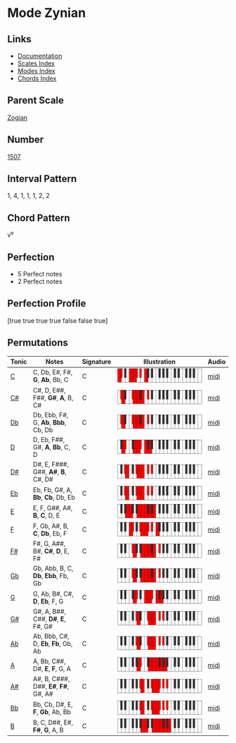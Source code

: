 # Mode Zynian

## Links

- [Documentation](README.md)
- [Scales Index](Scales.md)
- [Modes Index](Modes.md)
- [Chords Index](Chords.md)

## Parent Scale

[Zogian](ScaleZogian.md)

## Number

[1507](https://ianring.com/musictheory/scales/1507)

## Interval Pattern

1, 4, 1, 1, 1, 2, 2

## Chord Pattern

v⁰

## Perfection

- 5 Perfect notes
- 2 Perfect notes

## Perfection Profile

[true true true true false false true]

## Permutations

| Tonic | Notes | Signature | Illustration | Audio |
|-------|-------|-----------|--------------|-------|
| [C](ModeCNaturalZynian.md) | C, Db, E#, F#, **G**, **Ab**, Bb, C | C | ![CNaturalZynian](ModeCNaturalZynian.png) | [midi](https://github.com/edipermadi/music/blob/main/docs/ModeCNaturalZynian.mid?raw=true) |
| [C#](ModeCSharpZynian.md) | C#, D, E##, F##, **G#**, **A**, B, C# | C | ![CSharpZynian](ModeCSharpZynian.png) | [midi](https://github.com/edipermadi/music/blob/main/docs/ModeCSharpZynian.mid?raw=true) |
| [Db](ModeDFlatZynian.md) | Db, Ebb, F#, G, **Ab**, **Bbb**, Cb, Db | C | ![DFlatZynian](ModeDFlatZynian.png) | [midi](https://github.com/edipermadi/music/blob/main/docs/ModeDFlatZynian.mid?raw=true) |
| [D](ModeDNaturalZynian.md) | D, Eb, F##, G#, **A**, **Bb**, C, D | C | ![DNaturalZynian](ModeDNaturalZynian.png) | [midi](https://github.com/edipermadi/music/blob/main/docs/ModeDNaturalZynian.mid?raw=true) |
| [D#](ModeDSharpZynian.md) | D#, E, F###, G##, **A#**, **B**, C#, D# | C | ![DSharpZynian](ModeDSharpZynian.png) | [midi](https://github.com/edipermadi/music/blob/main/docs/ModeDSharpZynian.mid?raw=true) |
| [Eb](ModeEFlatZynian.md) | Eb, Fb, G#, A, **Bb**, **Cb**, Db, Eb | C | ![EFlatZynian](ModeEFlatZynian.png) | [midi](https://github.com/edipermadi/music/blob/main/docs/ModeEFlatZynian.mid?raw=true) |
| [E](ModeENaturalZynian.md) | E, F, G##, A#, **B**, **C**, D, E | C | ![ENaturalZynian](ModeENaturalZynian.png) | [midi](https://github.com/edipermadi/music/blob/main/docs/ModeENaturalZynian.mid?raw=true) |
| [F](ModeFNaturalZynian.md) | F, Gb, A#, B, **C**, **Db**, Eb, F | C | ![FNaturalZynian](ModeFNaturalZynian.png) | [midi](https://github.com/edipermadi/music/blob/main/docs/ModeFNaturalZynian.mid?raw=true) |
| [F#](ModeFSharpZynian.md) | F#, G, A##, B#, **C#**, **D**, E, F# | C | ![FSharpZynian](ModeFSharpZynian.png) | [midi](https://github.com/edipermadi/music/blob/main/docs/ModeFSharpZynian.mid?raw=true) |
| [Gb](ModeGFlatZynian.md) | Gb, Abb, B, C, **Db**, **Ebb**, Fb, Gb | C | ![GFlatZynian](ModeGFlatZynian.png) | [midi](https://github.com/edipermadi/music/blob/main/docs/ModeGFlatZynian.mid?raw=true) |
| [G](ModeGNaturalZynian.md) | G, Ab, B#, C#, **D**, **Eb**, F, G | C | ![GNaturalZynian](ModeGNaturalZynian.png) | [midi](https://github.com/edipermadi/music/blob/main/docs/ModeGNaturalZynian.mid?raw=true) |
| [G#](ModeGSharpZynian.md) | G#, A, B##, C##, **D#**, **E**, F#, G# | C | ![GSharpZynian](ModeGSharpZynian.png) | [midi](https://github.com/edipermadi/music/blob/main/docs/ModeGSharpZynian.mid?raw=true) |
| [Ab](ModeAFlatZynian.md) | Ab, Bbb, C#, D, **Eb**, **Fb**, Gb, Ab | C | ![AFlatZynian](ModeAFlatZynian.png) | [midi](https://github.com/edipermadi/music/blob/main/docs/ModeAFlatZynian.mid?raw=true) |
| [A](ModeANaturalZynian.md) | A, Bb, C##, D#, **E**, **F**, G, A | C | ![ANaturalZynian](ModeANaturalZynian.png) | [midi](https://github.com/edipermadi/music/blob/main/docs/ModeANaturalZynian.mid?raw=true) |
| [A#](ModeASharpZynian.md) | A#, B, C###, D##, **E#**, **F#**, G#, A# | C | ![ASharpZynian](ModeASharpZynian.png) | [midi](https://github.com/edipermadi/music/blob/main/docs/ModeASharpZynian.mid?raw=true) |
| [Bb](ModeBFlatZynian.md) | Bb, Cb, D#, E, **F**, **Gb**, Ab, Bb | C | ![BFlatZynian](ModeBFlatZynian.png) | [midi](https://github.com/edipermadi/music/blob/main/docs/ModeBFlatZynian.mid?raw=true) |
| [B](ModeBNaturalZynian.md) | B, C, D##, E#, **F#**, **G**, A, B | C | ![BNaturalZynian](ModeBNaturalZynian.png) | [midi](https://github.com/edipermadi/music/blob/main/docs/ModeBNaturalZynian.mid?raw=true) |

